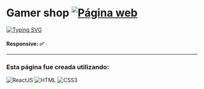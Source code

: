# Gamer shop  <a href="https://gamershop.ndgonzalez.com	"><img alt="Página web" src="https://img.shields.io/badge/P%C3%A1gina-%23f00?style=flat-square&logo=google&logoColor=%23000"></a>

[![Typing SVG](https://readme-typing-svg.demolab.com?font=Fira+Code&pause=1000&color=F70066&random=false&width=435&lines=TIENDA+GAMER)](https://git.io/typing-svg)

#### Responsive: ✅

------------

### Esta página fue creada utilizando:
<img alt="ReactJS" src="https://img.shields.io/badge/REACTJS-%23000?style=for-the-badge&logo=react"> <img alt="HTML" src="https://img.shields.io/badge/html-%23000?style=for-the-badge&logo=html5"> <img alt="CSS3" src="https://img.shields.io/badge/css-%23000?style=for-the-badge&logo=css3">